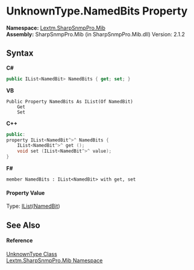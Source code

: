 # UnknownType.NamedBits Property 
 

**Namespace:**&nbsp;<a href="N_Lextm_SharpSnmpPro_Mib">Lextm.SharpSnmpPro.Mib</a><br />**Assembly:**&nbsp;SharpSnmpPro.Mib (in SharpSnmpPro.Mib.dll) Version: 2.1.2

## Syntax

**C#**<br />
``` C#
public IList<NamedBit> NamedBits { get; set; }
```

**VB**<br />
``` VB
Public Property NamedBits As IList(Of NamedBit)
	Get
	Set
```

**C++**<br />
``` C++
public:
property IList<NamedBit^>^ NamedBits {
	IList<NamedBit^>^ get ();
	void set (IList<NamedBit^>^ value);
}
```

**F#**<br />
``` F#
member NamedBits : IList<NamedBit> with get, set

```


#### Property Value
Type: <a href="https://docs.microsoft.com/dotnet/api/system.collections.generic.ilist-1" target="_blank" rel="noopener noreferrer">IList</a>(<a href="T_Lextm_SharpSnmpPro_Mib_NamedBit">NamedBit</a>)

## See Also


#### Reference
<a href="T_Lextm_SharpSnmpPro_Mib_UnknownType">UnknownType Class</a><br /><a href="N_Lextm_SharpSnmpPro_Mib">Lextm.SharpSnmpPro.Mib Namespace</a><br />